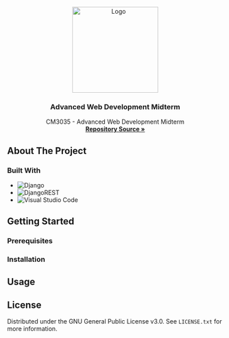 <!-- PROJECT LOGO -->
<br />
<div align="center">
  <a href="https://github.com/Jx1126">
    <img src="https://images.weserv.nl/?url=avatars.githubusercontent.com/u/147470595?s=200&v=4&h=300&w=300&fit=cover&mask=circle&maxage=7d" alt="Logo" width="200" height="200">
  </a>

<h3 align="center">Advanced Web Development Midterm</h3>

  <p align="center">
    CM3035 - Advanced Web Development Midterm
    <br />
    <a href="https://github.com/Jx1126/awd-midterm"><strong>Repository Source »</strong></a>
    <br />
  </p>
</div>

<!-- ABOUT THE PROJECT -->
## About The Project

### Built With

* ![Django](https://img.shields.io/badge/django-%23092E20.svg?style=for-the-badge&logo=django&logoColor=white)
* ![DjangoREST](https://img.shields.io/badge/DJANGO-REST-ff1709?style=for-the-badge&logo=django&logoColor=white&color=ff1709&labelColor=gray)
* ![Visual Studio Code](https://img.shields.io/badge/Visual%20Studio%20Code-0078d7.svg?style=for-the-badge&logo=visual-studio-code&logoColor=white)


<!-- GETTING STARTED -->
## Getting Started


### Prerequisites


### Installation


<!-- USAGE EXAMPLES -->
## Usage


<!-- LICENSE -->
## License

Distributed under the GNU General Public License v3.0. See `LICENSE.txt` for more information.

